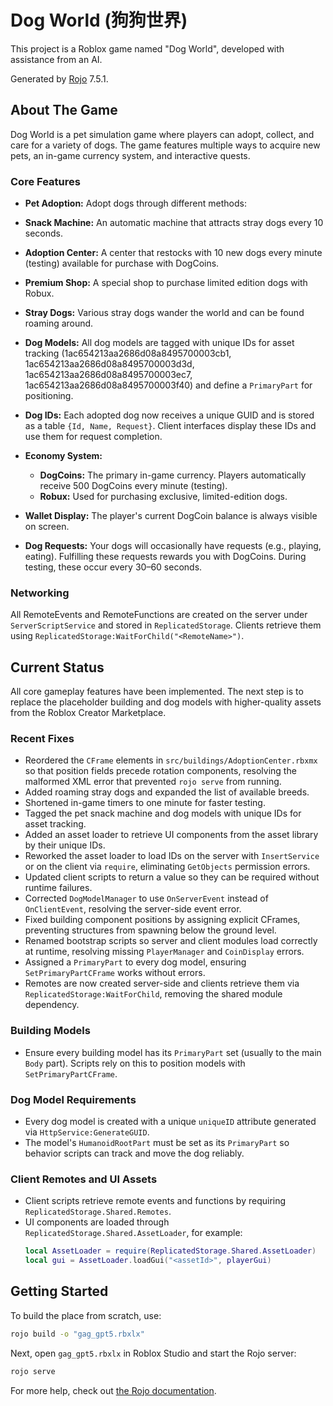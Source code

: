 # Dog World (狗狗世界)

This project is a Roblox game named "Dog World", developed with assistance from an AI.

Generated by [Rojo](https://github.com/rojo-rbx/rojo) 7.5.1.

## About The Game

Dog World is a pet simulation game where players can adopt, collect, and care for a variety of dogs. The game features multiple ways to acquire new pets, an in-game currency system, and interactive quests.

### Core Features

- **Pet Adoption:** Adopt dogs through different methods:
- **Snack Machine:** An automatic machine that attracts stray dogs every 10 seconds.
- **Adoption Center:** A center that restocks with 10 new dogs every minute (testing) available for purchase with DogCoins.
- **Premium Shop:** A special shop to purchase limited edition dogs with Robux.
- **Stray Dogs:** Various stray dogs wander the world and can be found roaming around.
- **Dog Models:** All dog models are tagged with unique IDs for asset tracking (1ac654213aa2686d08a8495700003cb1, 1ac654213aa2686d08a8495700003d3d, 1ac654213aa2686d08a8495700003ec7, 1ac654213aa2686d08a8495700003f40) and define a `PrimaryPart` for positioning.
- **Dog IDs:** Each adopted dog now receives a unique GUID and is stored as a table `{Id, Name, Request}`. Client interfaces display these IDs and use them for request completion.

- **Economy System:**
  - **DogCoins:** The primary in-game currency. Players automatically receive 500 DogCoins every minute (testing).
  - **Robux:** Used for purchasing exclusive, limited-edition dogs.
- **Wallet Display:** The player's current DogCoin balance is always visible on screen.
- **Dog Requests:** Your dogs will occasionally have requests (e.g., playing, eating). Fulfilling these requests rewards you with DogCoins. During testing, these occur every 30–60 seconds.

### Networking

All RemoteEvents and RemoteFunctions are created on the server under `ServerScriptService` and stored in `ReplicatedStorage`. Clients retrieve them using `ReplicatedStorage:WaitForChild("<RemoteName>")`.

## Current Status

All core gameplay features have been implemented. The next step is to replace the placeholder building and dog models with higher-quality assets from the Roblox Creator Marketplace.

### Recent Fixes

- Reordered the `CFrame` elements in `src/buildings/AdoptionCenter.rbxmx` so that position fields precede rotation components, resolving the malformed XML error that prevented `rojo serve` from running.
- Added roaming stray dogs and expanded the list of available breeds.
- Shortened in-game timers to one minute for faster testing.
- Tagged the pet snack machine and dog models with unique IDs for asset tracking.
- Added an asset loader to retrieve UI components from the asset library by their unique IDs.
- Reworked the asset loader to load IDs on the server with `InsertService` or on the client via `require`, eliminating `GetObjects` permission errors.
- Updated client scripts to return a value so they can be required without runtime failures.
- Corrected `DogModelManager` to use `OnServerEvent` instead of `OnClientEvent`, resolving the server-side event error.
- Fixed building component positions by assigning explicit CFrames, preventing structures from spawning below the ground level.
- Renamed bootstrap scripts so server and client modules load correctly at runtime, resolving missing `PlayerManager` and `CoinDisplay` errors.
- Assigned a `PrimaryPart` to every dog model, ensuring `SetPrimaryPartCFrame` works without errors.
- Remotes are now created server-side and clients retrieve them via `ReplicatedStorage:WaitForChild`, removing the shared module dependency.

### Building Models

- Ensure every building model has its `PrimaryPart` set (usually to the main `Body` part). Scripts rely on this to position models with `SetPrimaryPartCFrame`.

### Dog Model Requirements

- Every dog model is created with a unique `uniqueID` attribute generated via `HttpService:GenerateGUID`.
- The model's `HumanoidRootPart` must be set as its `PrimaryPart` so behavior scripts can track and move the dog reliably.

### Client Remotes and UI Assets

- Client scripts retrieve remote events and functions by requiring `ReplicatedStorage.Shared.Remotes`.
- UI components are loaded through `ReplicatedStorage.Shared.AssetLoader`, for example:
  ```lua
  local AssetLoader = require(ReplicatedStorage.Shared.AssetLoader)
  local gui = AssetLoader.loadGui("<assetId>", playerGui)
  ```

## Getting Started
To build the place from scratch, use:

```bash
rojo build -o "gag_gpt5.rbxlx"
```

Next, open `gag_gpt5.rbxlx` in Roblox Studio and start the Rojo server:

```bash
rojo serve
```

For more help, check out [the Rojo documentation](https://rojo.space/docs).



